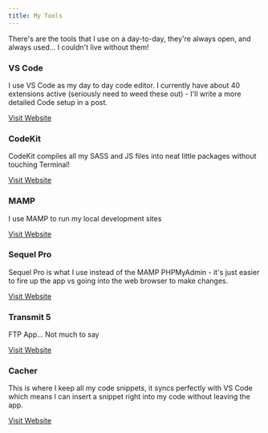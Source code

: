 ```yaml
---
title: My Tools
---
```

There's are the tools that I use on a day-to-day, they're always open, and always used... I couldn't live without them!


### VS Code
I use VS Code as my day to day code editor. I currently have about 40 extensions active (seriously need to weed these out) - I'll write a more detailed Code setup in a post.

[Visit Website](https://code.visualstudio.com)

### CodeKit
CodeKit compiles all my SASS and JS files into neat little packages without touching Terminal!

[Visit Website](https://codekitapp.com)

### MAMP
I use MAMP to run my local development sites

[Visit Website](https://www.mamp.info/en/)

### Sequel Pro
Sequel Pro is what I use instead of the MAMP PHPMyAdmin - it's just easier to fire up the app vs going into the web browser to make changes.

[Visit Website](https://www.sequelpro.com)

### Transmit 5
FTP App... Not much to say

[Visit Website](https://www.panic.com/transmit/)

### Cacher
This is where I keep all my code snippets, it syncs perfectly with VS Code which means I can insert a snippet right into my code without leaving the app.

[Visit Website](https://cacher.io)
